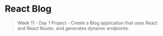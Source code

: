 # React Blog
> Week 11 - Day 1 Project - Create a Blog application that uses React and React Router, and generates dynamic endpoints.
